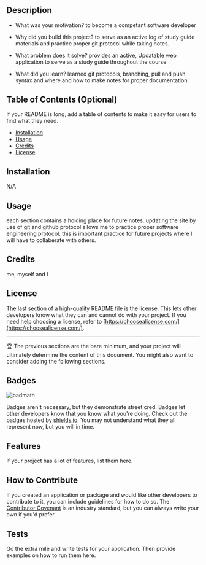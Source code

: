 # <Study-guide>

## Description

- What was your motivation?
to become a competant software developer

- Why did you build this project?
to serve as an active log of study guide materials and practice proper git protocol while taking notes.

- What problem does it solve?
provides an active, Updatable web application to serve as a study guide throughout the course

- What did you learn?
learned git protocols, branching, pull and push syntax and where and how to make notes for proper documentation.

## Table of Contents (Optional)

If your README is long, add a table of contents to make it easy for users to find what they need.

- [Installation](#installation)
- [Usage](#usage)
- [Credits](#credits)
- [License](#license)

## Installation

N/A

## Usage

each section contains a holding place for future notes. updating the site by use of git and github protocol allows me to practice proper software engineering protocol. this is important practice for future projects where I will have to collaberate with others.

## Credits

me, myself and I

## License

The last section of a high-quality README file is the license. This lets other developers know what they can and cannot do with your project. If you need help choosing a license, refer to [https://choosealicense.com/](https://choosealicense.com/).

---

🏆 The previous sections are the bare minimum, and your project will ultimately determine the content of this document. You might also want to consider adding the following sections.

## Badges

![badmath](https://img.shields.io/github/languages/top/nielsenjared/badmath)

Badges aren't necessary, but they demonstrate street cred. Badges let other developers know that you know what you're doing. Check out the badges hosted by [shields.io](https://shields.io/). You may not understand what they all represent now, but you will in time.

## Features

If your project has a lot of features, list them here.

## How to Contribute

If you created an application or package and would like other developers to contribute to it, you can include guidelines for how to do so. The [Contributor Covenant](https://www.contributor-covenant.org/) is an industry standard, but you can always write your own if you'd prefer.

## Tests

Go the extra mile and write tests for your application. Then provide examples on how to run them here.